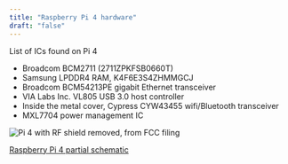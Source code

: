 ```yaml
---
title: "Raspberry Pi 4 hardware"
draft: "false"
---
```


List of ICs found on Pi 4

* Broadcom BCM2711 (2711ZPKFSB0660T)
* Samsung LPDDR4 RAM, K4F6E3S4ZHMMGCJ
* Broadcom BCM54213PE gigabit Ethernet transceiver
* VIA Labs Inc. VL805 USB 3.0 host controller
* Inside the metal cover, Cypress CYW43455 wifi/Bluetooth transceiver
* MXL7704 power management IC

![Pi 4 with RF shield removed, from FCC filing](/img/raspberry-pi-4-rf-shield-removed.png)

[Raspberry Pi 4 partial schematic](/pdf/raspberry-pi-4-partial-schematic.pdf)
